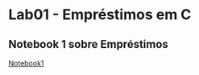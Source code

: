 # Lab01 - Empréstimos em C

## Notebook 1 sobre Empréstimos

[Notebook1](notebook/emprestimo01-ra247309.ipynb)

